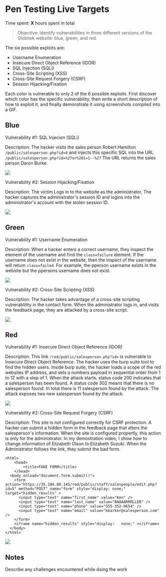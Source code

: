 # Pen Testing Live Targets

Time spent: **X** hours spent in total

> Objective: Identify vulnerabilities in three different versions of the Globitek website: blue, green, and red.

The six possible exploits are:

* Username Enumeration
* Insecure Direct Object Reference (IDOR)
* SQL Injection (SQLi)
* Cross-Site Scripting (XSS)
* Cross-Site Request Forgery (CSRF)
* Session Hijacking/Fixation

Each color is vulnerable to only 2 of the 6 possible exploits. First discover which color has the specific vulnerability, then write a short description of how to exploit it, and finally demonstrate it using screenshots compiled into a GIF.

## Blue

Vulnerability #1: SQL Injecion (SQLi)

Description: The hacker visits the sales person 
Robert Hamilton ```/public/salesperson.php?id=4``` and injects this specific SQL into the URL
```/public/salesperson.php?id=%27or%201=1--%27``` The URL returns the sales person Daron Burke.

<img src="./blueexploit1.gif">

Vulnerability #2: Session Hijacking/Fixation

Description: The victim Logs in to the website as the administrator, The hacker captures the administrator's session ID and logins into the administrator's account with the stolen session ID.

<img src="./blueexploit2.gif">


## Green

Vulnerability #1: Username Enumeration

Description:
When a hacker enters a correct username, they inspect the element of the username and find the ```class=failure``` element. If the username does not exist in the website, then the inspect of the username will return ```class=failed```. For example, the pperson username exists in the website but the ppersons username does not exist.

<img src="./greenexploit1.gif">

Vulnerability #2: Cross-Site Scripting (XSS)

Description:
The hacker takes advantage of a cross-site scripting vulnerablility in the contact form.
When the administrator logs in, and visits the feedback page, they are attacked by a cross-site script.

<img src="./greenexploit2.gif">

## Red

Vulnerability #1: Insecure Direct Object Reference (IDOR)

Description:
This link ```/red/public/salesperson.php?id=``` is vulnerable to Insecure Direct Object Reference.
The hacker uses the burp suite tool to find the hidden users. Inside burp suite, the hacker loads a scope of the red websites IP address, and sets a numbers payload in sequential order from 1 to 12 with a step of 1. When the attack starts, status code 200 indicates that a salesperson has been found. A status code 302 means that there is no salesperson found. In total there is 11 salesperson found by the attack. The attack exposes two new salesperson found by the attack.

<img src="./redexploit1.gif">

Vulnerability #2: Cross-Site Request Forgery (CSRF)

Description:
This site is not configured correctly for CSRF protection. A hacker can submit a hidden form
in the feedback page that alters the salesperson's information. When the site is configured propertly, this action is only for the administrator. In my demostration video, I show how to change information of Elizabeth Olson to Elizabeth Suzuki. When the Administrator follows the link, they submit the bad form. 
```
<html>
    <head>
        <title>FAKE FORM</title>
    </head>
  <body onload="document.form.submit()">
    <form action="https://35.184.88.145/red/public/staff/salespeople/edit.php?id=5" method="POST" name="form" style="display: none;" target="hidden_results" >
      <input type="text" name="first_name" value="Ken" />
      <input type="text" name="last_name" value="BAAAARRRLLER" />
      <input type="text" name="phone" value="555-352-9654" />
      <input type="text" name="email" value="kbarker@salesperson.com" />
    </form>
    <iframe name="hidden_results" style="display:   none;" ></iframe>
  </body>
</html>

```

<img src="red-vuln2.gif">


## Notes

Describe any challenges encountered while doing the work

